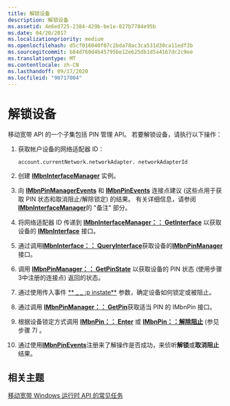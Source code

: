 ```yaml
---
title: 解锁设备
description: 解锁设备
ms.assetid: 4e6ed725-2384-429b-be1e-027b7784e95b
ms.date: 04/20/2017
ms.localizationpriority: medium
ms.openlocfilehash: d5cf016040f07c2bda78ac3ca531d30ca11edf3b
ms.sourcegitcommit: b84d760d4b45795be12e625db1d5a4167dc2c9ee
ms.translationtype: MT
ms.contentlocale: zh-CN
ms.lasthandoff: 09/17/2020
ms.locfileid: "90717004"
---
```

# <a name="unlock-a-device"></a>解锁设备


移动宽带 API 的一个子集包括 PIN 管理 API。 若要解锁设备，请执行以下操作：

1.  获取帐户设备的网络适配器 ID：

    ``` syntax
    account.currentNetwork.networkAdapter. networkAdapterId
    ```

2.  创建 [**IMbnInterfaceManager**](/windows/win32/api/mbnapi/nn-mbnapi-imbninterfacemanager) 实例。

3.  向 [**IMbnPinManagerEvents**](/windows/win32/api/mbnapi/nn-mbnapi-imbnpinmanagerevents) 和 [**IMbnPinEvents**](/windows/win32/api/mbnapi/nn-mbnapi-imbnpinevents) 连接点建议 (这些点用于获取 PIN 状态和取消阻止/解除锁定) 的结果。 有关详细信息，请参阅 [**IMbnInterfaceManager**](/windows/win32/api/mbnapi/nn-mbnapi-imbninterfacemanager)的 "备注" 部分。

4.  将网络适配器 ID 传递到 [**IMbnInterfaceManager：： GetInterface**](/windows/win32/api/mbnapi/nf-mbnapi-imbninterfacemanager-getinterface) 以获取设备的 [**IMbnInterface**](/windows/win32/api/mbnapi/nn-mbnapi-imbninterface) 接口。

5.  通过调用[**IMbnInterface：： QueryInterface**](/windows/win32/api/mbnapi/nn-mbnapi-imbninterface)获取设备的[**IMbnPinManager**](/windows/win32/api/mbnapi/nn-mbnapi-imbnpinmanager)接口。

6.  调用 [**IMbnPinManager：： GetPinState**](/windows/win32/api/mbnapi/nf-mbnapi-imbnpinmanager-getpinstate) 以获取设备的 PIN 状态 (使用步骤3中注册的连接点) 返回的状态。

7.  通过使用传入事件 [** \_ \_ :p instate**](/windows/win32/api/mbnapi/ns-mbnapi-mbn_pin_info) 参数，确定设备如何锁定或被阻止。

8.  通过调用 [**IMbnPinManager：： GetPin**](/windows/win32/api/mbnapi/nf-mbnapi-imbnpinmanager-getpin)获取适当 PIN 的 IMbnPin 接口。

9.  根据设备锁定方式调用 [**IMbnPin：： Enter**](/windows/win32/api/mbnapi/nf-mbnapi-imbnpin-enter) 或 [**IMbnPin：：解除阻止**](/windows/win32/api/mbnapi/nf-mbnapi-imbnpin-unblock) (参见步骤 7) 。

10. 通过使用[**IMbnPinEvents**](/windows/win32/api/mbnapi/nn-mbnapi-imbnpinevents)注册来了解操作是否成功，来侦听**解锁**或**取消阻止**结果。

## <a name="span-idrelated_topicsspanrelated-topics"></a><span id="related_topics"></span>相关主题


[移动宽带 Windows 运行时 API 的常见任务](./create-a-mobilebroadbandaccount-object.md)

 

